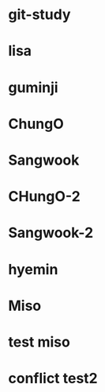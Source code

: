 # git-study

# lisa

# guminji

# ChungO

# Sangwook

# CHungO-2

# Sangwook-2

# hyemin

# Miso

# test miso

# conflict test2
